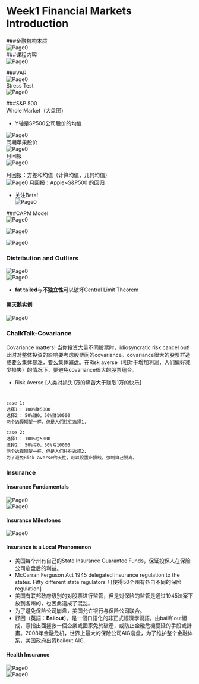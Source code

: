 # Week1 Financial Markets Introduction
###金融机构本质  
![Page0](https://github.com/zhukuixi/AshenOne/blob/master/FinancialMarkets/img/w1_1.png)  
###课程内容    
![Page0](https://github.com/zhukuixi/AshenOne/blob/master/FinancialMarkets/img/w1_2.png)

###VAR  
![Page0](https://github.com/zhukuixi/AshenOne/blob/master/FinancialMarkets/img/w1_3.png)  
Stress Test  
![Page0](https://github.com/zhukuixi/AshenOne/blob/master/FinancialMarkets/img/w1_4.png)  

###S&P 500  
Whole Market（大盘图）  
* Y轴是SP500公司股价的均值
  
![Page0](https://github.com/zhukuixi/AshenOne/blob/master/FinancialMarkets/img/w1_5.png)   
同期苹果股价  
![Page0](https://github.com/zhukuixi/AshenOne/blob/master/FinancialMarkets/img/w1_6.png)   
月回报  
![Page0](https://github.com/zhukuixi/AshenOne/blob/master/FinancialMarkets/img/w1_7.png)  

月回报：方差和均值（计算均值，几何均值）  
![Page0](https://github.com/zhukuixi/AshenOne/blob/master/FinancialMarkets/img/w1_8.png)
月回报：Apple~S&P500 的回归  
* 关注Beta!  
![Page0](https://github.com/zhukuixi/AshenOne/blob/master/FinancialMarkets/img/w1_9.png)

###CAPM Model  
![Page0](https://github.com/zhukuixi/AshenOne/blob/master/FinancialMarkets/img/w1_10.png)

![Page0](https://github.com/zhukuixi/AshenOne/blob/master/FinancialMarkets/img/w1_11.png) 

![Page0](https://github.com/zhukuixi/AshenOne/blob/master/FinancialMarkets/img/w1_12.png)


### Distribution and Outliers  
![Page0](https://github.com/zhukuixi/AshenOne/blob/master/FinancialMarkets/img/w1_13.png)  
![Page0](https://github.com/zhukuixi/AshenOne/blob/master/FinancialMarkets/img/w1_14.png)  
* **fat tailed**与**不独立性**可以破坏Central Limit Theorem
#### 黑天鹅实例
![Page0](https://github.com/zhukuixi/AshenOne/blob/master/FinancialMarkets/img/w1_15.png)


### ChalkTalk-Covariance  
Covariance matters!
当你投资大量不同股票时，idiosyncratic risk cancel out! 
此时对整体投资的影响要考虑股票间的covariance。covariance很大的股票群造成要么集体暴涨，要么集体崩盘。在Risk averse（相对于增加利润，人们偏好减少损失）的情况下，要避免covariance很大的股票组合。

* Risk Averse [人类对损失1万的痛苦大于赚取1万的快乐]
#
	case 1:
	选择1： 100%赚5000
	选择2： 50%赚0，50%赚10000
	两个选择期望一样，但是人们往往选择1.
	
	case 2:
	选择1： 100%亏5000
	选择2： 50%亏0，50%亏10000
	两个选择期望一样，但是人们往往选择2.   
	为了避免Risk averse的天性，可以设置止损线，强制自己脱离。


### Insurance
#### Insurance Fundamentals
![Page0](https://github.com/zhukuixi/AshenOne/blob/master/FinancialMarkets/img/w1_16.png)  
![Page0](https://github.com/zhukuixi/AshenOne/blob/master/FinancialMarkets/img/w1_17.png)

#### Insurance Milestones  
![Page0](https://github.com/zhukuixi/AshenOne/blob/master/FinancialMarkets/img/w1_18.png)  


#### Insurance is a Local Phenomenon  

* 美国每个州有自己的State Insurance Guarantee Funds，保证投保人在保险公司崩盘后的利益。
* McCarran Ferguson Act 1945 delegated insurance regulation to the states. Fifty different state regulators！[使得50个州有各自不同的保险regulation]
* 美国有联邦政府级别的对股票进行监管，但是对保险的监管是通过1945法案下放到各州的，也因此造成了混乱。
* 为了避免保险公司崩盘，美国允许银行与保险公司联合。
* 紓困（英語：**Bailout**），是一個口語化的非正式經濟學術語，由bail和out組成，意指出面拯救一個企業或國家免於破產，或防止金融危機蔓延的手段或計畫。2008年金融危机，世界上最大的保险公司AIG崩盘，为了维护整个金融体系，美国政府出资bailout AIG.

#### Health Insurance
![Page0](https://github.com/zhukuixi/AshenOne/blob/master/FinancialMarkets/img/w1_19.png)  
![Page0](https://github.com/zhukuixi/AshenOne/blob/master/FinancialMarkets/img/w1_20.png)  
